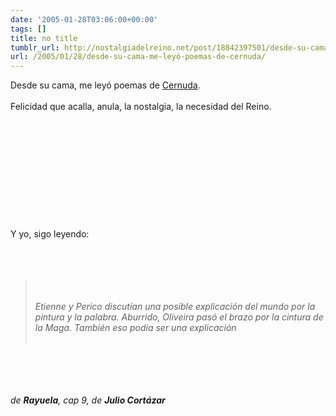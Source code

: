 ```yaml
---
date: '2005-01-28T03:06:00+00:00'
tags: []
title: no title
tumblr_url: http://nostalgiadelreino.net/post/18842397501/desde-su-cama-me-leyó-poemas-de-cernuda
url: /2005/01/28/desde-su-cama-me-leyó-poemas-de-cernuda/
---
```


<p>Desde su cama, me leyó poemas de <a href="http://www.cernuda.org">Cernuda</a>.<br/><br/>Felicidad que acalla, anula, la nostalgia, la necesidad del Reino.<br/><br/><br/><br/><br/><br/><br/><br/><br/><br/><br/><br/>Y yo, sigo leyendo:<br/><br/><br/><br/><em><blockquote><br/><br/>Etienne y Perico discutían una posible explicación del mundo por la pintura y la palabra. Aburrido, Oliveira pasó el brazo por la cintura de la Maga. También eso podía ser una explicación<br/><br/></blockquote></em><br/><br/><br/><br/><em>de <strong>Rayuela</strong>, cap 9, de <strong>Julio Cortázar</strong></em></p><div class="blogger-post-footer"><img width="1" height="1" src="https://blogger.googleusercontent.com/tracker/1180118427259117074-4266181857865748835?l=nostalgiadelreino.blogspot.com" alt=""/></div>